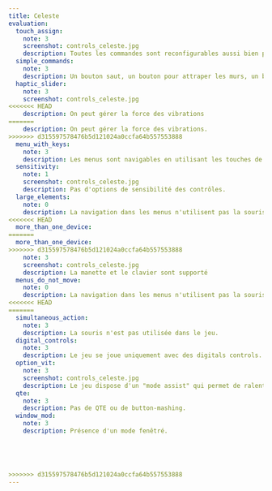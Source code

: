 ```yaml
---
title: Celeste
evaluation:
  touch_assign:
    note: 3
    screenshot: controls_celeste.jpg
    description: Toutes les commandes sont reconfigurables aussi bien pour clavier que pour manettes.
  simple_commands:
    note: 3
    description: Un bouton saut, un bouton pour attraper les murs, un bouton de dash et des directions...
  haptic_slider:
    note: 3
    screenshot: controls_celeste.jpg
<<<<<<< HEAD
    description: On peut gérer la force des vibrations
=======
    description: On peut gérer la force des vibrations.
>>>>>>> d315597578476b5d121024a0ccfa64b557553888
  menu_with_keys:
    note: 3
    description: Les menus sont navigables en utilisant les touches de déplacement.
  sensitivity:
    note: 1
    screenshot: controls_celeste.jpg
    description: Pas d'options de sensibilité des contrôles.
  large_elements:
    note: 0
    description: La navigation dans les menus n'utilisent pas la souris.
<<<<<<< HEAD
  more_than_one_device:
=======
  more_than_one_device: 
>>>>>>> d315597578476b5d121024a0ccfa64b557553888
    note: 3
    screenshot: controls_celeste.jpg
    description: La manette et le clavier sont supporté
  menus_do_not_move:
    note: 0
    description: La navigation dans les menus n'utilisent pas la souris.
<<<<<<< HEAD
=======
  simultaneous_action:
    note: 3
    description: La souris n'est pas utilisée dans le jeu.
  digital_controls:
    note: 3
    description: Le jeu se joue uniquement avec des digitals controls.
  option_vit:
    note: 3
    screenshot: controls_celeste.jpg
    description: Le jeu dispose d'un "mode assist" qui permet de ralentir la vitesse du jeu.
  qte:
    note: 3
    description: Pas de QTE ou de button-mashing.
  window_mod:
    note: 3
    description: Présence d'un mode fenêtré.




  
>>>>>>> d315597578476b5d121024a0ccfa64b557553888
---
```

